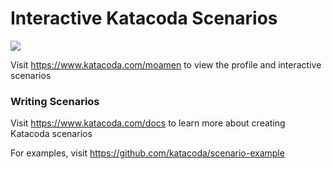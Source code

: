 # Interactive Katacoda Scenarios

[![](http://shields.katacoda.com/katacoda/moamen/count.svg)](https://www.katacoda.com/moamen "Get your profile on Katacoda.com")

Visit https://www.katacoda.com/moamen to view the profile and interactive scenarios

### Writing Scenarios
Visit https://www.katacoda.com/docs to learn more about creating Katacoda scenarios

For examples, visit https://github.com/katacoda/scenario-example
